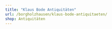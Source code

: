 ```yaml
---
title: "Klaus Bode Antiquitäten"
url: /borgholzhausen/klaus-bode-antiquitaeten/
shop: Antiquitäten
---
```


